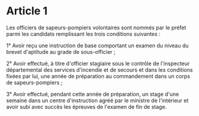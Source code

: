 # Article 1

Les officiers de sapeurs-pompiers volontaires sont nommés par le préfet parmi les candidats remplissant les trois conditions suivantes :

1° Avoir reçu une instruction de base comportant un examen du niveau du brevet d'aptitude au grade de sous-officier ;

2° Avoir effectué, à titre d'officier stagiaire sous le contrôle de l'inspecteur départemental des services d'incendie et de secours et dans les conditions fixées par lui, une année de préparation au commandement dans un corps de sapeurs-pompiers ;

3° Avoir effectué, pendant cette année de préparation, un stage d'une semaine dans un centre d'instruction agréé par le ministre de l'intérieur et avoir subi avec succès les épreuves de l'examen de fin de stage.
